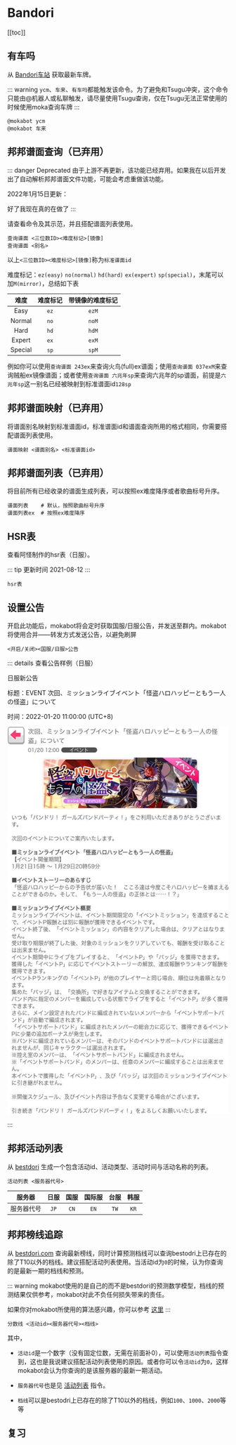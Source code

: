 # Bandori

[[toc]]

## 有车吗

从 [Bandori车站](https://bandoristation.com/) 获取最新车牌。

::: warning
`ycm`、`车来`、`有车吗`都能触发该命令。为了避免和Tsugu冲突，这个命令只能由@机器人或私聊触发，请尽量使用Tsugu查询，仅在Tsugu无法正常使用的时候使用moka查询车牌
:::

```
@mokabot ycm
@mokabot 车来
```

## 邦邦谱面查询（已弃用）

::: danger Deprecated
由于上游不再更新，该功能已经弃用。如果我在以后开发出了自动解析邦邦谱面文件功能，可能会考虑重做该功能。

2022年1月15日更新：

好了我现在真的在做了
:::

请查看命令及其示范，并且搭配谱面列表使用。

```
查询谱面 <三位数ID><难度标记>[镜像]
查询谱面 <别名>
```

以上`<三位数ID><难度标记>[镜像]`称为`标准谱面id`

难度标记：`ez(easy)` `no(normal)` `hd(hard)` `ex(expert)` `sp(special)`，末尾可以加`M(mirror)`，总结如下表

|难度|难度标记|带镜像的难度标记|
|:---:|:---:|:---:|
|Easy|`ez`|`ezM`|
|Normal|`no`|`noM`|
|Hard|`hd`|`hdM`|
|Expert|`ex`|`exM`|
|Special|`sp`|`spM`|

例如你可以使用`查询谱面 243ex`来查询火鸟(full)ex谱面；使用`查询谱面 037exM`来查询贼船ex镜像谱面；或者使用`查询谱面 六兆年sp`来查询六兆年的sp谱面，前提是`六兆年sp`这一别名已经被映射到标准谱面id`128sp`

## 邦邦谱面映射（已弃用）

将谱面别名映射到标准谱面id，标准谱面id和谱面查询所用的格式相同，你需要搭配谱面列表使用。

```
谱面映射 <谱面别名> <标准谱面id>
```

## 邦邦谱面列表（已弃用）

将目前所有已经收录的谱面生成列表，可以按照ex难度降序或者歌曲标号升序。

```
谱面列表    # 默认，按照歌曲标号升序
谱面列表ex  # 按照ex难度降序
```

## HSR表

查看阿怪制作的hsr表（日服）。

::: tip 更新时间
2021-08-12
:::

```
hsr表
```

## 设置公告

开启此功能后，mokabot将会定时获取国服/日服公告，并发送至群内。mokabot将使用合并——转发方式发送公告，以避免刷屏

```
<开启/关闭><国服/日服>公告
```

::: details 查看公告样例（日服）

日服新公告

标题：EVENT 次回、ミッションライブイベント「怪盗ハロハッピーともう一人の怪盗」について

时间：2022-01-20 11:00:00 (UTC+8)

![](./images/mb2pkg_bandori/notice_example.jpg)

:::

## 邦邦活动列表

从 [bestdori](https://bestdori.com/) 生成一个包含活动id、活动类型、活动时间与活动名称的列表。

```
活动列表 <服务器代号>
```

|服务器|日服|国服|国际服|台服|韩服|
|:---:|:---:|:---:|:---:|:---:|:---:|
|服务器代号|`JP`|`CN`|`EN`|`TW`|`KR`|

## 邦邦榜线追踪

从 [bestdori.com](https://bestdori.com/) 查询最新榜线，同时计算预测档线可以查询bestodri上已存在的除了T10以外的档线。建议搭配活动列表使用。当活动id为`0`的时候，认为你查询的是最新一期的档线和预测。

::: warning
mokabot使用的是自己的而不是bestdori的预测数学模型，档线的预测结果仅供参考，mokabot对此不负任何损失带来的责任。

如果你对mokabot所使用的算法感兴趣，你可以参考 [这里](../advanced/prediction.md)
:::

```
分数线 <活动id><服务器代号><档线>
```

其中，

 - `活动id`是一个数字（没有固定位数，无需在前面补0），可以使用`活动列表`指令查到，这也是我说建议搭配活动列表使用的原因。或者你可以令`活动id`为`0`，这样mokabot会认为你查询的是该服务器的最新一期活动。

 - `服务器代号`也是见 [活动列表](#邦邦活动列表) 指令。

 - `档线`可以是bestodri上已存在的除了T10以外的档线，例如`100`、`1000`、`2000`等等

## 复习

<ClientOnly>
  <Messenger :messages="[
    { position: 'right', msg: '@mokabot ycm' },
    { position: 'left', msg: 'myc' },
    { position: 'right', msg: '查询谱面 243ex' },
    { position: 'left', msg: '【烤全鸡.jpg】' },
    { position: 'right', msg: '谱面映射 六兆年sp 128sp' },
    { position: 'left', msg: '映射已添加：六兆年sp → 128sp' },
    { position: 'right', msg: '查询谱面 六兆年sp' },
    { position: 'left', msg: '【六兆年sp.jpg】' },
    { position: 'right', msg: 'hsr表' },
    { position: 'left', msg: '【hsr表.jpg】' },
    { position: 'right', msg: '开启日服公告' },
    { position: 'left', msg: '已开启日服公告，群组 12345678 的设置news_jp已设为1' },
    { position: 'right', msg: '谱面列表' },
    { position: 'left', msg: '【谱面列表.jpg】' },
    { position: 'right', msg: '活动列表 JP' },
    { position: 'left', msg: '【日服活动列表.jpg】' },
    { position: 'right', msg: '分数线 104JP1000' },
    { position: 'left', msg: '【日服104期T1000档线.jpg】\n【日服104期T1000预测线.jpg】' },
  ]"></Messenger>
</ClientOnly>
